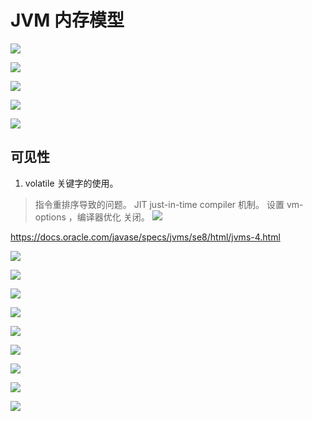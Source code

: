 # JVM 内存模型 

![](media/15675175465662/15675183158289.jpg)


![](media/15675175465662/15675184385274.jpg)


![](media/15675175465662/15675175512522.jpg)



![](media/15675175465662/15675188266259.jpg)


![](media/15675175465662/15675189316075.jpg)


## 可见性
1. volatile 关键字的使用。
> 指令重排序导致的问题。
> JIT  just-in-time compiler 机制。
> 设置 vm-options ，编译器优化 关闭。
![](media/15675175465662/15675212165410.jpg)

https://docs.oracle.com/javase/specs/jvms/se8/html/jvms-4.html

![](media/15675175465662/15675211018370.jpg)


![](media/15675175465662/15675213174356.jpg)


![](media/15675175465662/15675216507237.jpg)

![](media/15675175465662/15675217871791.jpg)

![](media/15675175465662/15675225967013.jpg)


![](media/15675175465662/15675232706019.jpg)


![](media/15675175465662/15675236286488.jpg)


![](media/15675175465662/15675238503066.jpg)


![](media/15675175465662/15675238320126.jpg)

